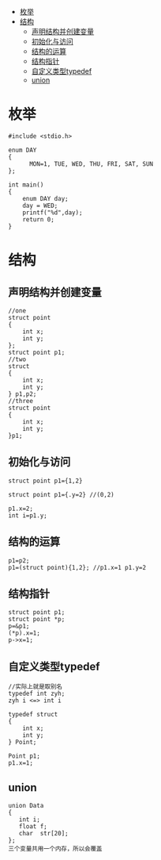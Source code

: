 - [枚举](#枚举)
- [结构](#结构)
  - [声明结构并创建变量](#声明结构并创建变量)
  - [初始化与访问](#初始化与访问)
  - [结构的运算](#结构的运算)
  - [结构指针](#结构指针)
  - [自定义类型typedef](#自定义类型typedef)
  - [union](#union)
# 枚举
```
#include <stdio.h>
 
enum DAY
{
      MON=1, TUE, WED, THU, FRI, SAT, SUN
};
 
int main()
{
    enum DAY day;
    day = WED;
    printf("%d",day);
    return 0;
}
```
# 结构
## 声明结构并创建变量
```
//one
struct point
{
    int x;
    int y;
};
struct point p1;
//two
struct 
{
    int x;
    int y;
} p1,p2;
//three
struct point
{
    int x;
    int y;
}p1;
```
## 初始化与访问
```
struct point p1={1,2}

struct point p1={.y=2} //(0,2)

p1.x=2;
int i=p1.y;
```
## 结构的运算
```
p1=p2;
p1=(struct point){1,2}; //p1.x=1 p1.y=2
```
## 结构指针
```
struct point p1;
struct point *p;
p=&p1;
(*p).x=1;
p->x=1;
```
## 自定义类型typedef
```
//实际上就是取别名
typedef int zyh;
zyh i <=> int i

typedef struct
{
    int x;
    int y;
} Point;

Point p1;
p1.x=1;
```
## union
```
union Data
{
   int i;
   float f;
   char  str[20];
};
三个变量共用一个内存，所以会覆盖
```